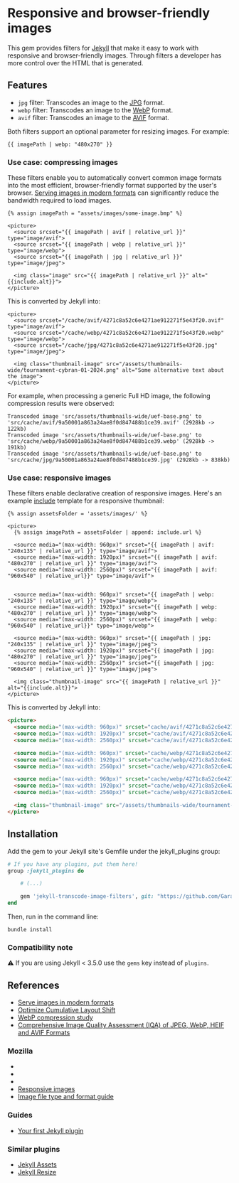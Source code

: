 # Responsive and browser-friendly images

This gem provides filters for [Jekyll](https://jekyllrb.com/) that make it easy to work with responsive and browser-friendly images. Through filters a developer has more control over the HTML that is generated.

## Features

- `jpg` filter: Transcodes an image to the [JPG](https://en.wikipedia.org/wiki/JPEG) format.
- `webp` filter: Transcodes an image to the [WebP](https://en.wikipedia.org/wiki/WebP) format.
- `avif` filter: Transcodes an image to the [AVIF](https://en.wikipedia.org/wiki/AVIF) format.
  
Both filters support an optional parameter for resizing images. For example:

```liquid
{{ imagePath | webp: "480x270" }}
```

### Use case: compressing images

These filters enable you to automatically convert common image formats into the most efficient, browser-friendly format supported by the user's browser. [Serving images in modern formats](https://developer.chrome.com/docs/lighthouse/performance/uses-webp-images/) can significantly reduce the bandwidth required to load images.

```liquid
{% assign imagePath = "assets/images/some-image.bmp" %}

<picture>
  <source srcset="{{ imagePath | avif | relative_url }}" type="image/avif">
  <source srcset="{{ imagePath | webp | relative_url }}" type="image/webp">
  <source srcset="{{ imagePath | jpg | relative_url }}" type="image/jpeg">

  <img class="image" src="{{ imagePath | relative_url }}" alt="{{include.alt}}">
</picture>
```

This is converted by Jekyll into:

```liquid
<picture>
  <source srcset="/cache/avif/4271c8a52c6e4271ae912271f5e43f20.avif" type="image/avif">
  <source srcset="/cache/webp/4271c8a52c6e4271ae912271f5e43f20.webp" type="image/webp">
  <source srcset="/cache/jpg/4271c8a52c6e4271ae912271f5e43f20.jpg" type="image/jpeg">

  <img class="thumbnail-image" src="/assets/thumbnails-wide/tournament-cybran-01-2024.png" alt="Some alternative text about the image">
</picture>
```

For example, when processing a generic Full HD image, the following compression results were observed:

```
Transcoded image 'src/assets/thumbnails-wide/uef-base.png' to 'src/cache/avif/9a50001a863a24ae8f0d847488b1ce39.avif' (2928kb -> 122kb)
Transcoded image 'src/assets/thumbnails-wide/uef-base.png' to 'src/cache/webp/9a50001a863a24ae8f0d847488b1ce39.webp' (2928kb -> 191kb)
Transcoded image 'src/assets/thumbnails-wide/uef-base.png' to 'src/cache/jpg/9a50001a863a24ae8f0d847488b1ce39.jpg' (2928kb -> 838kb)
```

### Use case: responsive images

These filters enable declarative creation of responsive images. Here's an example [include](https://jekyllrb.com/docs/includes/) template for a responsive thumbnail:

```liquid
{% assign assetsFolder = 'assets/images/' %}

<picture>
  {% assign imagePath = assetsFolder | append: include.url %}
  
  <source media="(max-width: 960px)" srcset="{{ imagePath | avif: "240x135" | relative_url }}" type="image/avif">
  <source media="(max-width: 1920px)" srcset="{{ imagePath | avif: "480x270" | relative_url }}" type="image/avif">
  <source media="(max-width: 2560px)" srcset="{{ imagePath | avif: "960x540" | relative_url}}" type="image/avif">


  <source media="(max-width: 960px)" srcset="{{ imagePath | webp: "240x135" | relative_url }}" type="image/webp">
  <source media="(max-width: 1920px)" srcset="{{ imagePath | webp: "480x270" | relative_url }}" type="image/webp">
  <source media="(max-width: 2560px)" srcset="{{ imagePath | webp: "960x540" | relative_url}}" type="image/webp">

  <source media="(max-width: 960px)" srcset="{{ imagePath | jpg: "240x135" | relative_url }}" type="image/jpeg">
  <source media="(max-width: 1920px)" srcset="{{ imagePath | jpg: "480x270" | relative_url }}" type="image/jpeg">
  <source media="(max-width: 2560px)" srcset="{{ imagePath | jpg: "960x540" | relative_url }}" type="image/jpeg">

  <img class="thumbnail-image" src="{{ imagePath | relative_url }}" alt="{{include.alt}}">
</picture>
```

This is converted by Jekyll into:

```html
<picture>
  <source media="(max-width: 960px)" srcset="cache/avif/4271c8a52c6e4271ae912271f5e43f20-240x135.avif" type="image/avif">
  <source media="(max-width: 1920px)" srcset="cache/avif/4271c8a52c6e4271ae912271f5e43f20-480x270.avif" type="image/avif">
  <source media="(max-width: 2560px)" srcset="cache/avif/4271c8a52c6e4271ae912271f5e43f20-960x540.avif" type="image/avif">

  <source media="(max-width: 960px)" srcset="cache/webp/4271c8a52c6e4271ae912271f5e43f20-240x135.webp" type="image/webp">
  <source media="(max-width: 1920px)" srcset="cache/webp/4271c8a52c6e4271ae912271f5e43f20-480x270.webp" type="image/webp">
  <source media="(max-width: 2560px)" srcset="cache/webp/4271c8a52c6e4271ae912271f5e43f20-960x540.webp" type="image/webp">

  <source media="(max-width: 960px)" srcset="cache/webp/4271c8a52c6e4271ae912271f5e43f20-240x135.webp" type="image/jpeg">
  <source media="(max-width: 1920px)" srcset="cache/webp/4271c8a52c6e4271ae912271f5e43f20-480x270.webp" type="image/jpeg">
  <source media="(max-width: 2560px)" srcset="cache/webp/4271c8a52c6e4271ae912271f5e43f20-960x540.webp" type="image/jpeg">

  <img class="thumbnail-image" src="/assets/thumbnails-wide/tournament-cybran-01-2024.png" alt="Some alternative text about the image">
</picture>
```

## Installation

Add the gem to your Jekyll site's Gemfile under the jekyll_plugins group:

```ruby
# If you have any plugins, put them here!
group :jekyll_plugins do

    # (...)

    gem 'jekyll-transcode-image-filters', git: "https://github.com/Garanas/jekyll-transcode-image-filters"
end
```

Then, run in the command line:

```
bundle install
```

### Compatibility note

:warning: If you are using Jekyll < 3.5.0 use the `gems` key instead of `plugins`.

## References

- [Serve images in modern formats](https://developer.chrome.com/docs/lighthouse/performance/uses-webp-images/)
- [Optimize Cumulative Layout Shift](https://web.dev/articles/optimize-cls)
- [WebP compression study](https://developers.google.com/speed/webp/docs/webp_study)
- [Comprehensive Image Quality Assessment (IQA) of JPEG, WebP, HEIF and AVIF Formats](https://osf.io/preprints/osf/ud7w4)

### Mozilla

- [<picture>](https://developer.mozilla.org/en-US/docs/Web/HTML/Element/picture)
- [<source>](https://developer.mozilla.org/en-US/docs/Web/HTML/Element/source)
- [<img>](https://developer.mozilla.org/en-US/docs/Web/HTML/Element/img)
- [Responsive images](https://developer.mozilla.org/en-US/docs/Web/HTML/Responsive_images)
- [Image file type and format guide](https://developer.mozilla.org/en-US/docs/Web/Media/Formats/Image_types)

### Guides

- [Your first Jekyll plugin](https://perseus333.github.io/blog/jekyll-first-plugin)

### Similar plugins

- [Jekyll Assets](https://github.com/envygeeks/jekyll-assets)
- [Jekyll Resize](https://github.com/MichaelCurrin/jekyll-resize)
